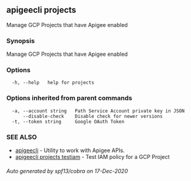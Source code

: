 ## apigeecli projects

Manage GCP Projects that have Apigee enabled

### Synopsis

Manage GCP Projects that have Apigee enabled

### Options

```
  -h, --help   help for projects
```

### Options inherited from parent commands

```
  -a, --account string   Path Service Account private key in JSON
      --disable-check    Disable check for newer versions
  -t, --token string     Google OAuth Token
```

### SEE ALSO

* [apigeecli](apigeecli.md)	 - Utility to work with Apigee APIs.
* [apigeecli projects testiam](apigeecli_projects_testiam.md)	 - Test IAM policy for a GCP Project

###### Auto generated by spf13/cobra on 17-Dec-2020
